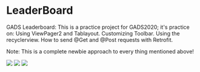 # LeaderBoard
GADS Leaderboard:
This is a practice project for GADS2020; it's practice on:
Using ViewPager2 and Tablayout.
Customizing Toolbar.
Using the recyclerview.
How to send @Get and @Post requests with Retrofit.

Note: This is a complete newbie approach to every
thing mentioned above!


<image src="Screenshot_20200909-193950.png">

<image src="Screenshot_20200909-193958.png">

<image src="Screenshot_20200909-194004.png">

